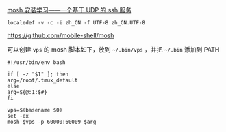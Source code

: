 [mosh 安装学习——一个基于 UDP 的 ssh 服务](https://cloud.tencent.com/developer/article/1622455)

`localedef -v -c -i zh_CN -f UTF-8 zh_CN.UTF-8`

https://github.com/mobile-shell/mosh

可以创建 `vps` 的 mosh 脚本如下，放到 `~/.bin/vps` ，并把 `~/.bin` 添加到 PATH

```
#!/usr/bin/env bash

if [ -z "$1" ]; then
arg=/root/.tmux_default
else
arg=${@:1:$#}
fi

vps=$(basename $0)
set -ex
mosh $vps -p 60000:60009 $arg
```
